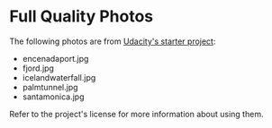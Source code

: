 # Full Quality Photos

The following photos are from [Udacity's starter project](https://github.com/udacity/cd0292-building-a-server-project-starter):

- encenadaport.jpg
- fjord.jpg
- icelandwaterfall.jpg
- palmtunnel.jpg
- santamonica.jpg

Refer to the project's license for more information about using them.
